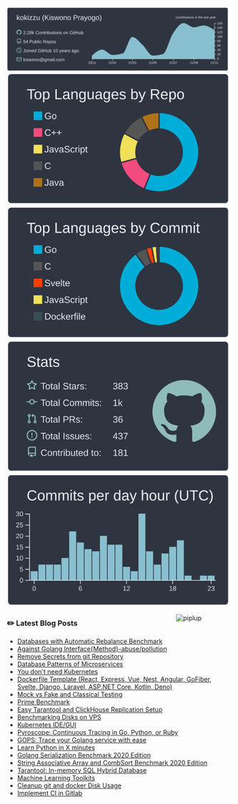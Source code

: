 ![profile-details](profile-summary-card-output/nord_dark/0-profile-details.svg)
![stats](profile-summary-card-output/nord_dark/1-repos-per-language.svg)
![most-commit-language](profile-summary-card-output/nord_dark/2-most-commit-language.svg)
![stats](profile-summary-card-output/nord_dark/3-stats.svg)
![productive-time](profile-summary-card-output/nord_dark/4-productive-time.svg)

<img alt="piplup" align="right" width="125px" src="https://www.gravatar.com/avatar/8f130b2fa9903fca10a10b31ed3f7b94?s=256&d=identicon&r=PG">

### :pencil2: Latest Blog Posts
<!-- BLOG-POST-LIST:START -->
- [Databases with Automatic Rebalance Benchmark](https://kokizzu.blogspot.com/2021/11/databases-with-automatic-rebalance.html)
- [Against Golang Interface{Method}-abuse/pollution](https://kokizzu.blogspot.com/2021/09/fight-against-golang-interfacemethod.html)
- [Remove Secrets from git Repository](https://kokizzu.blogspot.com/2021/09/remove-secrets-from-git-repository.html)
- [Database Patterns of Microservices](https://kokizzu.blogspot.com/2021/08/database-patterns-of-microservices.html)
- [You don&#39;t need Kubernetes](https://kokizzu.blogspot.com/2021/08/you-dont-need-kubernetes.html)
- [Dockerfile Template &lpar;React, Express, Vue, Nest, Angular, GoFiber, Svelte, Django, Laravel, ASP.NET Core, Kotlin, Deno&rpar;](https://kokizzu.blogspot.com/2021/08/dockerfile-template-react-express-vue.html)
- [Mock vs Fake and Classical Testing](https://kokizzu.blogspot.com/2021/07/mock-vs-fake-and-classical-testing.html)
- [Prime Benchmark](https://kokizzu.blogspot.com/2021/07/prime-benchmark.html)
- [Easy Tarantool and ClickHouse Replication Setup](https://kokizzu.blogspot.com/2021/05/easy-tarantool-clickhouse-replication-setup.html)
- [Benchmarking Disks on VPS](https://kokizzu.blogspot.com/2021/05/benchmarking-disks-on-vps.html)
- [Kubernetes IDE/GUI](https://kokizzu.blogspot.com/2021/03/kubernetes-gui.html)
- [Pyroscope: Continuous Tracing in Go, Python, or Ruby](https://kokizzu.blogspot.com/2021/03/pyroscope-continuous-tracing-in-go.html)
- [GOPS: Trace your Golang service with ease](https://kokizzu.blogspot.com/2021/01/gops-trace-your-golang-service-with-ease.html)
- [Learn Python in X minutes](https://kokizzu.blogspot.com/2021/01/learn-python-in-x-minutes.html)
- [Golang Serialization Benchmark 2020 Edition](https://kokizzu.blogspot.com/2020/12/golang-serialization-benchmark-2020.html)
- [String Associative Array and CombSort Benchmark 2020 Edition](https://kokizzu.blogspot.com/2020/12/string-associative-array-and-combsort.html)
- [Tarantool: In-memory SQL Hybrid Database](https://kokizzu.blogspot.com/2020/11/tarantool-in-memory-sql-hybrid-database.html)
- [Machine Learning Toolkits](https://kokizzu.blogspot.com/2020/10/machine-learning-toolkits.html)
- [Cleanup git and docker Disk Usage](https://kokizzu.blogspot.com/2020/10/cleanup-git-and-docker-disk-usage.html)
- [Implement CI in Gitlab](https://kokizzu.blogspot.com/2020/09/implement-ci-in-gitlab.html)
<!-- BLOG-POST-LIST:END -->
